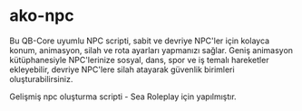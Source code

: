 # ako-npc
Bu QB-Core uyumlu NPC scripti, sabit ve devriye NPC'ler için kolayca konum, animasyon, silah ve rota ayarları yapmanızı sağlar. Geniş animasyon kütüphanesiyle NPC'lerinize sosyal, dans, spor ve iş temalı hareketler ekleyebilir, devriye NPC'lere silah atayarak güvenlik birimleri oluşturabilirsiniz.


Gelişmiş npc oluşturma scripti - Sea Roleplay için yapılmıştır.
